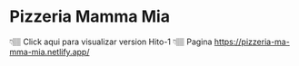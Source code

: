 # Pizzeria Mamma Mia
👇🏽 Click aqui para visualizar version Hito-1 👇🏽
 Pagina https://pizzeria-ma-mma-mia.netlify.app/
